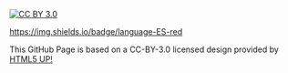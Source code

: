 [![CC BY 3.0][cc-by-shield]][cc-by]

[cc-by]: https://creativecommons.org/licenses/by/3.0/deed.es
[cc-by-image]: https://licensebuttons.net/l/by/3.0/88x31.png
[cc-by-shield]: https://img.shields.io/badge/License-CC%20BY%203.0-lightgrey.svg

https://img.shields.io/badge/language-ES-red

This GitHub Page is based on a CC-BY-3.0 licensed design provided by [HTML5 UP!](https://html5up.net)
